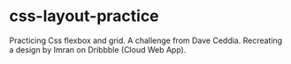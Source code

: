 # css-layout-practice
Practicing Css flexbox and grid.
A challenge from Dave Ceddia.
Recreating a design by Imran on Dribbble (Cloud Web App).
